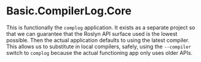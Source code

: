 # Basic.CompilerLog.Core

This is functionally the `complog` application. It exists as a separate project so that we can guarantee that the Roslyn API surface used is the lowest possible. Then the actual application defaults to using the latest compiler. This allows us to substitute in local compilers, safely, using the `--compiler` switch to `complog` because the actual functioning app only uses older APIs.